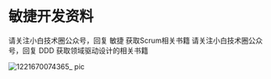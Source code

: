 # 敏捷开发资料
请关注小白技术圈公众号，回复 敏捷 获取Scrum相关书籍
请关注小白技术圈公众号，回复 DDD 获取领域驱动设计的相关书籍

![1221670074365_ pic](https://user-images.githubusercontent.com/65377179/205443336-220c6cf1-8b3f-4f98-85e9-db0f156f0922.jpg)
